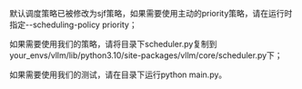 默认调度策略已被修改为sjf策略，如果需要使用主动的priority策略，请在运行时指定--scheduling-policy priority；

如果需要使用我们的策略，请将目录下scheduler.py复制到your_envs/vllm/lib/python3.10/site-packages/vllm/core/scheduler.py下；

如果需要使用我们的测试，请在目录下运行python main.py。